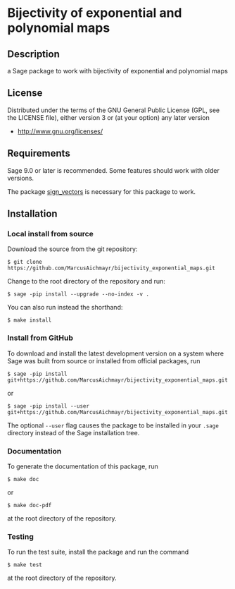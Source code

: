 # Bijectivity of exponential and polynomial maps

## Description

a Sage package to work with bijectivity of exponential and polynomial maps

## License

Distributed under the terms of the GNU General Public License (GPL, see the
LICENSE file), either version 3 or (at your option) any later version

- http://www.gnu.org/licenses/

## Requirements

Sage 9.0 or later is recommended. Some features should work with older versions.

The package [sign_vectors](https://github.com/MarcusAichmayr/sign_vectors) is necessary for this package to work.

## Installation

### Local install from source

Download the source from the git repository:

    $ git clone https://github.com/MarcusAichmayr/bijectivity_exponential_maps.git

Change to the root directory of the repository and run:

    $ sage -pip install --upgrade --no-index -v .

You can also run instead the shorthand:

    $ make install

### Install from GitHub

To download and install the latest development version on a system where Sage
was built from source or installed from official packages, run

    $ sage -pip install git+https://github.com/MarcusAichmayr/bijectivity_exponential_maps.git

or

    $ sage -pip install --user git+https://github.com/MarcusAichmayr/bijectivity_exponential_maps.git

The optional `--user` flag causes the package to be installed in your `.sage` directory instead of the Sage installation tree.

### Documentation

To generate the documentation of this package, run

    $ make doc

or

    $ make doc-pdf

at the root directory of the repository.

### Testing

To run the test suite, install the package and run the command

    $ make test

at the root directory of the repository.
